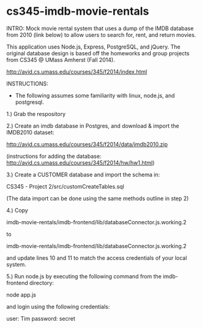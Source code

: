 cs345-imdb-movie-rentals
========================

INTRO:
Mock movie rental system that uses a dump of the IMDB database from 2010 (link below) to allow
users to search for, rent, and return movies.

This application uses Node.js, Express, PostgreSQL, and jQuery. The original database design is based off the
homeworks and group projects from CS345 @ UMass Amherst (Fall 2014).

http://avid.cs.umass.edu/courses/345/f2014/index.html

INSTRUCTIONS:
* The following assumes some familiarity with linux, node.js, and postgresql.

1.) Grab the respository


2.) Create an imdb database in Postgres, and download & import the IMDB2010 dataset:

http://avid.cs.umass.edu/courses/345/f2014/data/imdb2010.zip

(instructions for adding the database: http://avid.cs.umass.edu/courses/345/f2014/hw/hw1.html)


3.) Create a CUSTOMER database and import the schema in:

CS345 - Project 2/src/customCreateTables.sql

(The data import can be done using the same methods outline in step 2)
 

 4.) Copy 
 
 imdb-movie-rentals/imdb-frontend/lib/databaseConnector.js.working.2
 
 to
 
 imdb-movie-rentals/imdb-frontend/lib/databaseConnector.js.working.2 
 
 and update lines 10 and 11 to match the access credentials of your local system.
 

 5.) Run node.js by executing the following command from the imdb-frontend directory:
 
 node app.js
 
 and login using the following credentials:
 
 user: Tim
 password: secret
